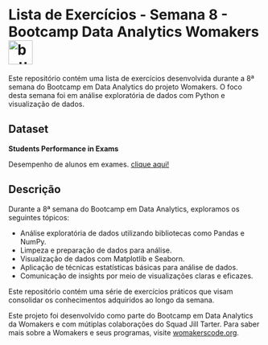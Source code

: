 # Lista de Exercícios - Semana 8 - Bootcamp Data Analytics Womakers <img width="48" height="48" src="https://img.icons8.com/emoji/48/butterfly-emoji.png" alt="butterfly-emoji"/>

Este repositório contém uma lista de exercícios desenvolvida durante a 8ª semana do Bootcamp em Data Analytics do projeto Womakers. O foco desta semana foi em análise exploratória de dados com Python e visualização de dados.

## Dataset
**Students Performance in Exams**

Desempenho de alunos em exames.
[clique aqui!](https://www.kaggle.com/datasets/spscientist/students-performance-in-exams)

## Descrição

Durante a 8ª semana do Bootcamp em Data Analytics, exploramos os seguintes tópicos:

- Análise exploratória de dados utilizando bibliotecas como Pandas e NumPy.
- Limpeza e preparação de dados para análise.
- Visualização de dados com Matplotlib e Seaborn.
- Aplicação de técnicas estatísticas básicas para análise de dados.
- Comunicação de insights por meio de visualizações claras e eficazes.

Este repositório contém uma série de exercícios práticos que visam consolidar os conhecimentos adquiridos ao longo da semana.

Este projeto foi desenvolvido como parte do Bootcamp em Data Analytics da Womakers e com mútiplas colaborações do Squad Jill Tarter. Para saber mais sobre a Womakers e seus programas, visite [womakerscode.org](https://womakerscode.org/).


